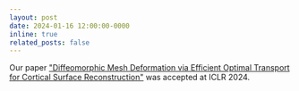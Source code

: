 ```yaml
---
layout: post
date: 2024-01-16 12:00:00-0000
inline: true
related_posts: false
---
```


Our paper ["Diffeomorphic Mesh Deformation via Efficient Optimal Transport for Cortical Surface Reconstruction"](https://openreview.net/forum?id=gxhRR8vUQb) was accepted at ICLR 2024.
